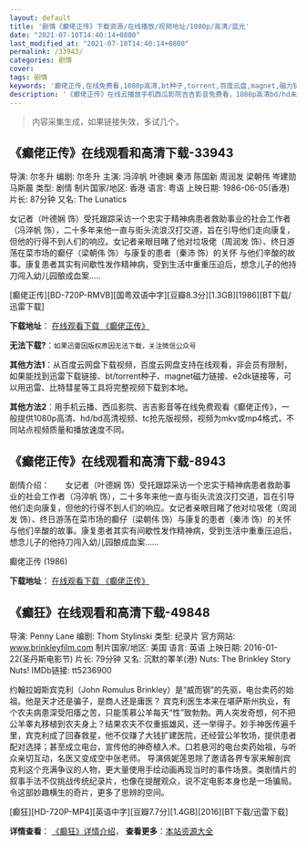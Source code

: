 ```yaml
---
layout: default
title: '剧情《癫佬正传》下载资源/在线播放/视频地址/1080p/高清/蓝光'
date: "2021-07-10T14:40:14+0800"
last_modified_at: "2021-07-10T14:40:14+0800"
permalink: /33943/
categories: 剧情
cover:
tags: 剧情
keywords: '癫佬正传,在线免费看,1080p高清,bt种子,torrent,百度云盘,magnet,磁力链,迅雷下载资源'
description: '《癫佬正传》在线云播放手机西瓜影院吉吉影音免费看，1080p高清bd/hd未删减完整版和tc抢先枪版，mkv/mp4格式，附带bt/torrent种子、magnet/磁力链、百度云盘、网盘资源迅雷下载链接'
---
```


>内容采集生成，如果链接失效，多试几个。


## 《癫佬正传》在线观看和高清下载-33943

导演: 尔冬升 编剧: 尔冬升 主演: 冯淬帆 叶德娴 秦沛 陈国新 周润发 梁朝伟 岑建勋 马斯晨 类型: 剧情 制片国家/地区: 香港 语言: 粤语 上映日期: 1986-06-05(香港) 片长: 87分钟 又名: The Lunatics

女记者（叶德娴 饰）受托跟踪采访一个忠实于精神病患者救助事业的社会工作者（冯淬帆 饰），二十多年来他一直与街头流浪汉打交道，旨在引导他们走向康复，但他的行得不到人们的响应。女记者亲眼目睹了他对垃圾佬（周润发 饰）、终日游荡在菜市场的癫仔（梁朝伟 饰）与康复的患者（秦沛 饰）的关怀 与他们辛酸的故事。康复患者其实有间歇性发作精神病，受到生活中重重压迫后，想念儿子的他持刀闯入幼儿园酿成血案…..


[癫佬正传][BD-720P-RMVB][国粤双语中字][豆瓣8.3分][1.3GB][1986][BT下载/迅雷下载]

**下载地址**： [在线观看下载 《癫佬正传》](https://www.btdx8.com/torrent/the_lunatics_1986.html) 


**无法下载?**：`如果迅雷因版权原因无法下载，关注微信公众号 `

**其他方法1**：从百度云网盘下载视频，百度云网盘支持在线观看，非会员有限制，如果能找到迅雷下载链接、bt/torrent种子、magnet磁力链接、e2dk链接等，可以用迅雷、比特彗星等工具将完整视频下载到本地。

**其他方法2**：用手机云播、西瓜影院、吉吉影音等在线免费观看《癫佬正传》，一般提供1080p高清、hd/bd高清视频、tc抢先版视频，视频为mkv或mp4格式，不同站点视频质量和播放速度不同。


## 《癫佬正传》在线观看和高清下载-8943

剧情介绍：　　女记者（叶德娴 饰）受托跟踪采访一个忠实于精神病患者救助事业的社会工作者（冯淬帆 饰），二十多年来他一直与街头流浪汉打交道，旨在引导他们走向康复，但他的行得不到人们的响应。女记者亲眼目睹了他对垃圾佬（周润发 饰）、终日游荡在菜市场的癫仔（梁朝伟 饰）与康复的患者（秦沛 饰）的关怀 与他们辛酸的故事。康复患者其实有间歇性发作精神病，受到生活中重重压迫后，想念儿子的他持刀闯入幼儿园酿成血案......


癫佬正传 (1986)

**下载地址**： [在线观看下载 《癫佬正传》](https://www.btbtdy.me/btdy/dy10195.html) 


## 《癫狂》在线观看和高清下载-49848

导演: Penny Lane 编剧: Thom Stylinski 类型: 纪录片 官方网站: www.brinkleyfilm.com 制片国家/地区: 美国 语言: 英语 上映日期: 2016-01-22(圣丹斯电影节) 片长: 79分钟 又名: 沉默的睪羊(港) Nuts: The Brinkley Story Nuts! IMDb链接: tt5236900

约翰拉姆斯宾克利（John Romulus Brinkley）是“威而钢”的先驱，电台卖药的始祖。他是天才还是骗子，是商人还是庸医？ 宾克利医生本来在堪萨斯州执业，有个农夫病患深受阳痿之苦，只能羡慕公羊每天“性”致勃勃。两人突发奇想，何不把公羊睾丸移植到农夫身上？结果农夫不仅重振雄风，还一举得子。妙手神医传遍千里，宾克利成了回春救星，他不仅赚了大钱扩建医院，还经营公羊牧场，提供患者配对选择；甚至成立电台，宣传他的神奇植入术。口若悬河的电台卖药始祖，与听众亲切互动，名医又变成空中张老师。 导演佩妮莲恩除了邀请各界专家来解剖宾克利这个充满争议的人物，更大量使用手绘动画再现当时的事件场景。类剧情片的叙事手法不仅挑战传统纪录片，也像在提醒观众，说不定电影本身也是一场骗局。令这部妙趣横生的奇片，更多了思辨的空间。


[癫狂][HD-720P-MP4][英语中字][豆瓣7.7分][1.4GB][2016][BT下载/迅雷下载]

**详情查看**： [《癫狂》详情介绍](/movie/49848/)， **查看更多**：[本站资源大全](/movie/t/all/)

